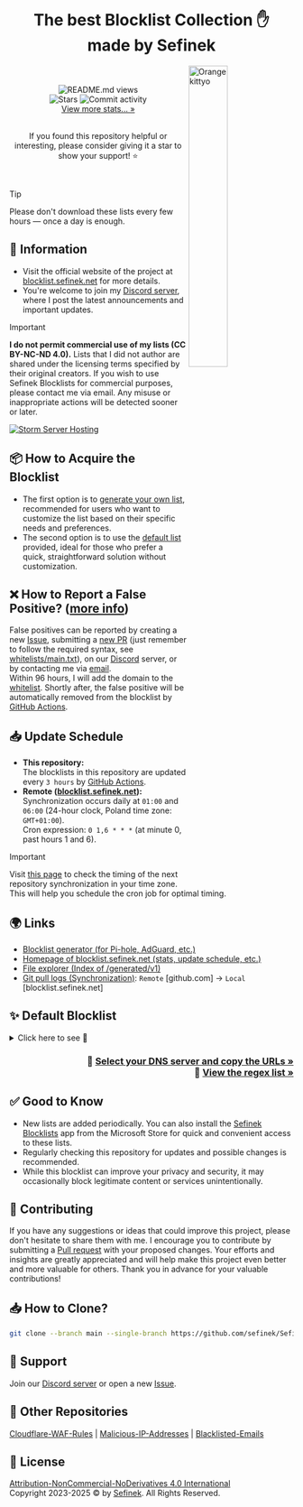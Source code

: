 <div align="center"><h1>The best Blocklist Collection ✋<br>made by Sefinek</h1></div>
<img width="37%" align="right" src="images/kitten.png" alt="Orange kittyo">
<div align="center">
    <br><br>
    <img src="https://api.sefinek.net/api/v2/moecounter/@Sefinek-Blocklist-Collection" alt="README.md views" title="Repository views">
    <br>
    <img src="https://img.shields.io/github/stars/sefinek/Sefinek-Blocklist-Collection?label=STARS&style=for-the-badge" alt="Stars">
    <img src="https://img.shields.io/github/commit-activity/m/sefinek/Sefinek-Blocklist-Collection?label=COMMIT+ACTIVITY&style=for-the-badge" alt="Commit activity">
    <br>
    <a href="https://blocklist.sefinek.net/#stats" target="_blank">View more stats... »</a>
    <br><br>
    <p>If you found this repository helpful or interesting, please consider giving it a star to show your support! ⭐</p>
</div>

<br>

> [!TIP]
> Please don't download these lists every few hours — once a day is enough.


## 📝 Information
- Visit the official website of the project at [blocklist.sefinek.net](https://blocklist.sefinek.net) for more details.  
- You're welcome to join my [Discord server](https://discord.gg/53DBjTuzgZ), where I post the latest announcements and important updates.


> [!IMPORTANT]  
> **I do not permit commercial use of my lists (CC BY-NC-ND 4.0).** Lists that I did not author are shared under the licensing terms specified by their original creators.
> If you wish to use Sefinek Blocklists for commercial purposes, please contact me via email. Any misuse or inappropriate actions will be detected sooner or later.


<a href="https://stormserverhosting.com" target="_blank">
  <img src="https://cdn.sefinek.net/images/stormserverhosting/banner-white-gh.png" align="center" alt="Storm Server Hosting">
</a>


## 📦 How to Acquire the Blocklist
- The first option is to [generate your own list](https://sefinek.net/blocklist-generator), recommended for users who want to customize the list based on their specific needs and preferences.
- The second option is to use the [default list](https://github.com/sefinek/Sefinek-Blocklist-Collection/tree/main/docs/lists/md) provided, ideal for those who prefer a quick, straightforward solution without customization.


## ❌ How to Report a False Positive? ([more info](https://blocklist.sefinek.net/false-positives))
False positives can be reported by creating a new [Issue](https://github.com/sefinek/Sefinek-Blocklist-Collection/issues), submitting a [new PR](https://github.com/sefinek/Sefinek-Blocklist-Collection/pulls) (just remember to follow the required syntax, see [whitelists/main.txt](https://github.com/sefinek/Sefinek-Blocklist-Collection/blob/main/whitelists/main.txt#L10)), on our [Discord](https://sefinek.net) server, or by contacting me via [email](https://sefinek.net/contact-me).  
Within 96 hours, I will add the domain to the [whitelist](whitelists/main.txt). Shortly after, the false positive will be automatically removed from the blocklist by [GitHub Actions](.github/workflows/update-blocklists.yml).


## 📥 Update Schedule
- **This repository:**  
  The blocklists in this repository are updated every `3 hours` by [GitHub Actions](.github/workflows/download-blocklists.yml).
- **Remote ([blocklist.sefinek.net](https://blocklist.sefinek.net)):**  
  Synchronization occurs daily at `01:00` and `06:00` (24-hour clock, Poland time zone: `GMT+01:00`).  
  Cron expression: `0 1,6 * * *` (at minute 0, past hours 1 and 6).

> [!IMPORTANT]  
Visit [this page](https://blocklist.sefinek.net/update-schedule) to check the timing of the next repository synchronization in your time zone.  
This will help you schedule the cron job for optimal timing.


## 🌍 Links
- [Blocklist generator (for Pi-hole, AdGuard, etc.)](https://sefinek.net/blocklist-generator)
- [Homepage of blocklist.sefinek.net (stats, update schedule, etc.)](https://blocklist.sefinek.net)
- [File explorer (Index of /generated/v1)](https://blocklist.sefinek.net/generated/v1)
- [Git pull logs (Synchronization)](https://blocklist.sefinek.net/logs/v1): `Remote` [github.com] → `Local` [blocklist.sefinek.net]


## ✨ Default Blocklist
<details>
  <summary>Click here to see 👀</summary>

  - **Abuse:** Blocks known domains involved in online abuse or harassment.
  - **Advertising:** Blocks domains that serve advertisements to visitors.
  - **AMP Hosts:** Blocks Accelerated Mobile Pages (AMP) hosts that often serve ads and track user behavior.
  - **CryptoJacking:** Blocks domains that hijack your device to mine cryptocurrency.
  - **Dating Services:** Blocks domains of dating websites and apps.
  - **Drugs:** Blocks domains that sell or promote drugs.
  - **Fake News:** Blocks domains known for publishing fake or misleading news.
  - **Gambling:** Blocks domains of online gambling websites.
  - **Hate & Junk:** Blocks domains promoting hate speech or spreading misinformation.
  - **Malicious:** Blocks domains considered dangerous or malicious.
  - **Phishing:** Blocks domains involved in phishing attempts.
  - **Piracy:** Blocks domains distributing pirated software, etc.
  - **Porn:** Blocks domains of adult websites.
  - **Ransomware:** Blocks domains involved in ransomware attacks.
  - **Redirect:** Blocks domains that redirect users to unintended websites.
  - **Scam:** Blocks domains known for promoting scams or fraudulent activities.
  - **Spam Mails:** Blocks domains that send unsolicited emails.
  - **Spyware:** Blocks domains distributing spyware or adware.
  - **Telemetry & Tracking:** Blocks domains that track user activity for analytics purposes.
  - **Useless Websites:** Blocks low-value or parked domains that offer little to no value to users.
  - **Websites & Games:** TikTok, Snapchat, OmeTV, Riot Games, Valorant, and League of Legends.
</details>

<h3 align="right">
    📃 <a href="docs/lists/Index.md">Select your DNS server and copy the URLs »</a><br>
    🔡 <a href="docs/lists/Regex.md">View the regex list »</a>
</h3>


## ✅ Good to Know
- New lists are added periodically. You can also install the [Sefinek Blocklists](https://apps.microsoft.com/detail/9p3tnt3pjd0j) app from the Microsoft Store for quick and convenient access to these lists.
- Regularly checking this repository for updates and possible changes is recommended.
- While this blocklist can improve your privacy and security, it may occasionally block legitimate content or services unintentionally.


## 🤝 Contributing
If you have any suggestions or ideas that could improve this project, please don't hesitate to share them with me.
I encourage you to contribute by submitting a [Pull request](https://github.com/sefinek/Sefinek-Blocklist-Collection/pulls) with your proposed changes.
Your efforts and insights are greatly appreciated and will help make this project even better and more valuable for others.
Thank you in advance for your valuable contributions!


## 📥 How to Clone?
```bash
git clone --branch main --single-branch https://github.com/sefinek/Sefinek-Blocklist-Collection.git
```


## 🤝 Support
Join our [Discord server](https://discord.gg/53DBjTuzgZ) or open a new [Issue](https://github.com/sefinek/Blacklisted-Emails/issues).


## 🌠 Other Repositories
[Cloudflare-WAF-Rules](https://github.com/sefinek/Cloudflare-WAF-Rules) | [Malicious-IP-Addresses](https://github.com/sefinek/Malicious-IP-Addresses) | [Blacklisted-Emails](https://github.com/sefinek/Blacklisted-Emails)


## 📝 License
[Attribution-NonCommercial-NoDerivatives 4.0 International](LICENSE)  
Copyright 2023-2025 © by [Sefinek](https://sefinek.net). All Rights Reserved.